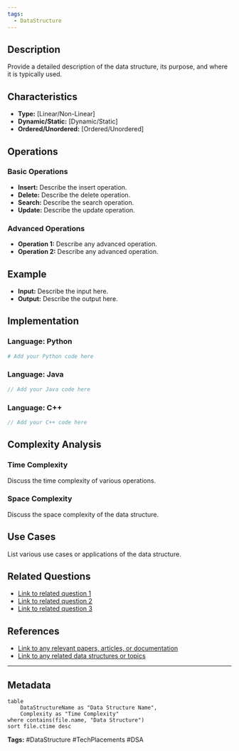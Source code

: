 ```yaml
---
tags:
  - DataStructure
---
```


## Description
Provide a detailed description of the data structure, its purpose, and where it is typically used.

## Characteristics
- **Type:** [Linear/Non-Linear]
- **Dynamic/Static:** [Dynamic/Static]
- **Ordered/Unordered:** [Ordered/Unordered]

## Operations
### Basic Operations
- **Insert:** Describe the insert operation.
- **Delete:** Describe the delete operation.
- **Search:** Describe the search operation.
- **Update:** Describe the update operation.

### Advanced Operations
- **Operation 1:** Describe any advanced operation.
- **Operation 2:** Describe any advanced operation.

## Example
- **Input:** Describe the input here.
- **Output:** Describe the output here.

## Implementation
### Language: Python
```python
# Add your Python code here
```

### Language: Java
```java
// Add your Java code here
```

### Language: C++
```cpp
// Add your C++ code here
```

## Complexity Analysis
### Time Complexity
Discuss the time complexity of various operations.

### Space Complexity
Discuss the space complexity of the data structure.

## Use Cases
List various use cases or applications of the data structure.

## Related Questions
- [Link to related question 1](#)
- [Link to related question 2](#)
- [Link to related question 3](#)

## References
- [Link to any relevant papers, articles, or documentation](#)
- [Link to any related data structures or topics](#)

---

## Metadata
```dataview
table
    DataStructureName as "Data Structure Name",
    Complexity as "Time Complexity"
where contains(file.name, "Data Structure")
sort file.ctime desc
```

**Tags:** #DataStructure #TechPlacements #DSA
